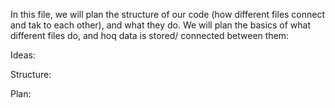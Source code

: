 In this file, we will plan the structure of our code (how different files connect and tak to each
other), and what they do. We will plan the basics of what different files do, and hoq data is stored/
connected between them:

Ideas:


Structure:


Plan:
